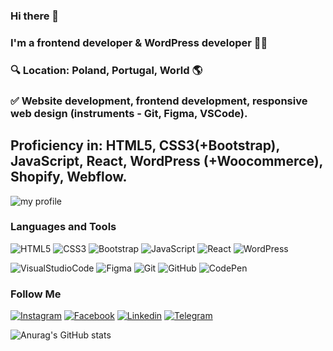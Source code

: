 ### Hi there 👋 
### I'm a frontend developer & WordPress developer 🧑‍💻
### 🔍 Location: Poland, Portugal, World 🌎
### ✅ Website development, frontend development, responsive web design (instruments - Git, Figma, VSCode). 
## Proficiency in: HTML5, CSS3(+Bootstrap), JavaScript, React, WordPress (+Woocommerce), Shopify, Webflow.

![my profile](https://github.com/SiarheiBalabanovich/SiarheiBalabanovich/assets/111513035/6d9fa30d-3f47-4134-a113-65443cf78a28)


### Languages and Tools
![HTML5](https://img.shields.io/badge/-HTML5-090909?style=for-the-badge&logo=HTML5&logoColor=E34F26)
![CSS3](https://img.shields.io/badge/-CSS3-090909?style=for-the-badge&logo=CSS3&logoColor=1572B6)
![Bootstrap](https://img.shields.io/badge/-Bootstrap-090909?style=for-the-badge&logo=Bootstrap&logoColor=7952B3)
![JavaScript](https://img.shields.io/badge/-JavaScript-090909?style=for-the-badge&logo=JavaScript&logoColor=F7DF1E)
![React](https://img.shields.io/badge/-React-090909?style=for-the-badge&logo=React&logoColor=61DAFB)
![WordPress](https://img.shields.io/badge/-WordPress-090909?style=for-the-badge&logo=WordPress&logoColor=F7DF1E)

![VisualStudioCode](https://img.shields.io/badge/-VisualStudioCode-090909?style=for-the-badge&logo=VisualStudioCode&logoColor=007ACC)
![Figma](https://img.shields.io/badge/-Figma-090909?style=for-the-badge&logo=Figma&logoColor=F24E1E)
![Git](https://img.shields.io/badge/-Git-090909?style=for-the-badge&logo=Git&logoColor=F05032)
![GitHub](https://img.shields.io/badge/-GitHub-090909?style=for-the-badge&logo=GitHub&logoColor=FFFFFF)
![CodePen](https://img.shields.io/badge/-CodePen-090909?style=for-the-badge&logo=CodePen&logoColor=FFFFFF)

### Follow Me
[![Instagram](https://img.shields.io/badge/-Instagram-090909?style=for-the-badge&logo=Instagram&logoColor=E4405F)](https://www.instagram.com/siarheibal)
[![Facebook](https://img.shields.io/badge/-Facebook-090909?style=for-the-badge&logo=Facebook&logoColor=0866FF)](https://www.facebook.com/profile.php?id=100006404147827)
[![Linkedin](https://img.shields.io/badge/-Linkedin-090909?style=for-the-badge&logo=Linkedin&logoColor=0A66C2)](https://www.linkedin.com/in/siarhei-balabanovich-frontend/)
[![Telegram](https://img.shields.io/badge/-Telegram-090909?style=for-the-badge&logo=Telegram&logoColor=26A5E4)](https://www.t.me/siarheibal)

![Anurag's GitHub stats](https://github-readme-stats.vercel.app/api?username=SiarheiBalabanovich&show_icons=true&theme=tokyonight)




